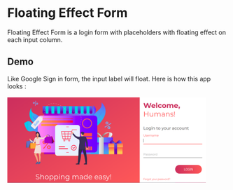 # Floating Effect Form

Floating Effect Form is a login form with placeholders with floating effect on each input column. 

## Demo
Like Google Sign in form, the input label will float. Here is how this app looks : <br><br>
<img src="https://raw.githubusercontent.com/kevinadhiguna/floating-effect-form/master/demo/1.png" width="90%"></img>
